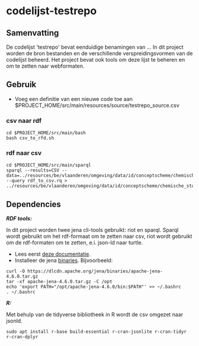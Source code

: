 # codelijst-testrepo

## Samenvatting

De codelijst 'testrepo' bevat eenduidige benamingen van ...
In dit project worden de bron bestanden en de verschillende verspreidingsvormen van de codelijst beheerd.
Het project bevat ook tools om deze lijst te beheren en om te zetten naar webformaten. 

## Gebruik

- Voeg een definitie van een nieuwe code toe aan $PROJECT_HOME/src/main/resources/source/testrepo_source.csv

### csv naar rdf
```
cd $PROJECT_HOME/src/main/bash
bash csv_to_rfd.sh
```
### rdf naar csv
```
cd $PROJECT_HOME/src/main/sparql
sparql --results=CSV --data=../resources/be/vlaanderen/omgeving/data/id/conceptscheme/chemische_stof/chemische_stof.ttl  --query rdf_to_csv.rq > ../resources/be/vlaanderen/omgeving/data/id/conceptscheme/chemische_stof/chemische_stof.csv
```

## Dependencies

**_RDF tools:_**

In dit project worden twee jena cli-tools gebruikt: riot en sparql.
Sparql wordt gebruikt om het rdf-formaat om te zetten naar csv, riot wordt gebruikt om de rdf-formaten om te zetten, e.i. json-ld naar turtle.
- Lees eerst [deze documentatie](https://jena.apache.org/documentation/tools/index.html).
- Installeer de jena [binaries](https://dlcdn.apache.org/jena/binaries/).
Bijvoorbeeld:
```
curl -O https://dlcdn.apache.org/jena/binaries/apache-jena-4.6.0.tar.gz
tar -xf apache-jena-4.6.0.tar.gz -C /opt
echo 'export PATH="/opt/apache-jena-4.6.0/bin:$PATH"' >> ~/.bashrc
. ~/.bashrc
```

**_R:_**

Met behulp van de tidyverse bibliotheek in R wordt de csv omgezet naar jsonld.
```
sudo apt install r-base build-essential r-cran-jsonlite r-cran-tidyr r-cran-dplyr
```
